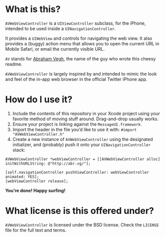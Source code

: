 # What is this?

`AVWebViewController` is a `UIViewController` subclass, for the iPhone, intended to be used inside a `UINavigationController`.

It provides a `UIWebView` and controls for navigating the web view. It also provides a (buggy) action menu that allows you to open the current URL in Mobile Safari, or email the currently visible URL.

`AV` stands for [Abraham Vegh](http://abrahamvegh.com/), the name of the guy who wrote this cheesy readme.

`AVWebViewController` is largely inspired by and intended to mimic the look and feel of the in-app web browser in the official Twitter iPhone app.

# How do I use it?

1. Include the contents of this repository in your Xcode project using your favorite method of moving stuff around. Drag-and-drop usually works.
2. Ensure your project is linking against the `MessageUI.framework`.
3. Import the header in the file you’d like to use it with: `#import "AVWebViewController.h"`
4. Create a new instance of `AVWebViewController` using the designated initializer, and (probably) push it onto your `UINavigationController` stack:

```
AVWebViewController *webViewController = [[AVWebViewController alloc] initWithURLString: @"http://abr.vg/"];

[self.navigationController pushViewController: webViewController animated: YES];
[webViewController release];
```

**You’re done! Happy surfing!**

# What license is this offered under?

`AVWebViewController` is licensed under the BSD license. Check the `LICENSE` file for the full text and terms.